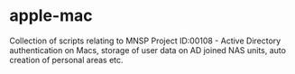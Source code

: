 # apple-mac
Collection of scripts relating to MNSP Project ID:00108 - Active Directory authentication on Macs, storage of user data on AD joined NAS units, auto creation of personal areas etc.

